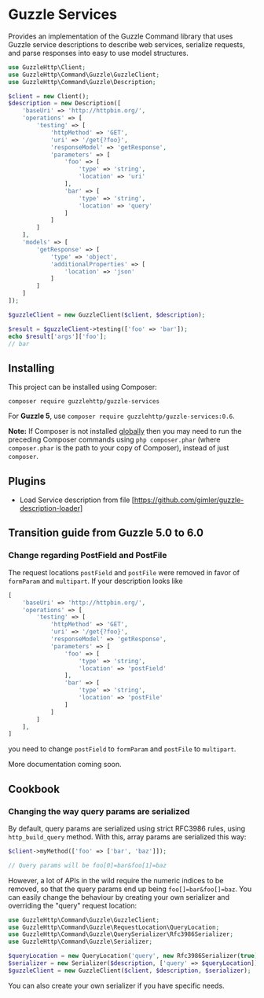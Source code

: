 # Guzzle Services

Provides an implementation of the Guzzle Command library that uses Guzzle service descriptions to describe web services, serialize requests, and parse responses into easy to use model structures.

```php
use GuzzleHttp\Client;
use GuzzleHttp\Command\Guzzle\GuzzleClient;
use GuzzleHttp\Command\Guzzle\Description;

$client = new Client();
$description = new Description([
	'baseUri' => 'http://httpbin.org/',
	'operations' => [
		'testing' => [
			'httpMethod' => 'GET',
			'uri' => '/get{?foo}',
			'responseModel' => 'getResponse',
			'parameters' => [
				'foo' => [
					'type' => 'string',
					'location' => 'uri'
				],
				'bar' => [
					'type' => 'string',
					'location' => 'query'
				]
			]
		]
	],
	'models' => [
		'getResponse' => [
			'type' => 'object',
			'additionalProperties' => [
				'location' => 'json'
			]
		]
	]
]);

$guzzleClient = new GuzzleClient($client, $description);

$result = $guzzleClient->testing(['foo' => 'bar']);
echo $result['args']['foo'];
// bar
```

## Installing

This project can be installed using Composer:

``composer require guzzlehttp/guzzle-services``

For **Guzzle 5**, use ``composer require guzzlehttp/guzzle-services:0.6``.

**Note:** If Composer is not installed [globally](https://getcomposer.org/doc/00-intro.md#globally) then you may need to run the preceding Composer commands using ``php composer.phar`` (where ``composer.phar`` is the path to your copy of Composer), instead of just ``composer``.

## Plugins

* Load Service description from file [https://github.com/gimler/guzzle-description-loader]

## Transition guide from Guzzle 5.0 to 6.0
 
### Change regarding PostField and PostFile

The request locations `postField` and `postFile` were removed in favor of `formParam` and `multipart`. If your description looks like
 
```php
[
    'baseUri' => 'http://httpbin.org/',
    'operations' => [
        'testing' => [
            'httpMethod' => 'GET',
            'uri' => '/get{?foo}',
            'responseModel' => 'getResponse',
            'parameters' => [
                'foo' => [
                    'type' => 'string',
                    'location' => 'postField'
                ],
                'bar' => [
                    'type' => 'string',
                    'location' => 'postFile'
                ]
            ]
        ]
    ],
]
```

you need to change `postField` to `formParam` and `postFile` to `multipart`. 

More documentation coming soon.

## Cookbook

### Changing the way query params are serialized

By default, query params are serialized using strict RFC3986 rules, using `http_build_query` method. With this, array params are serialized this way:

```php
$client->myMethod(['foo' => ['bar', 'baz']]);

// Query params will be foo[0]=bar&foo[1]=baz
```

However, a lot of APIs in the wild require the numeric indices to be removed, so that the query params end up being `foo[]=bar&foo[]=baz`. You
can easily change the behaviour by creating your own serializer and overriding the "query" request location:

```php
use GuzzleHttp\Command\Guzzle\GuzzleClient;
use GuzzleHttp\Command\Guzzle\RequestLocation\QueryLocation;
use GuzzleHttp\Command\Guzzle\QuerySerializer\Rfc3986Serializer;
use GuzzleHttp\Command\Guzzle\Serializer;

$queryLocation = new QueryLocation('query', new Rfc3986Serializer(true));
$serializer = new Serializer($description, ['query' => $queryLocation]);
$guzzleClient = new GuzzleClient($client, $description, $serializer);
```

You can also create your own serializer if you have specific needs.
